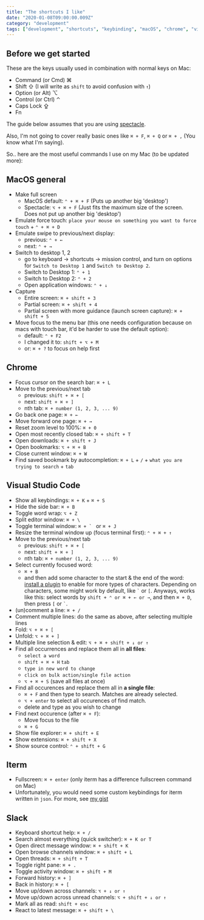 ```yaml
---
title: "The shortcuts I like"
date: "2020-01-08T09:00:00.009Z"
category: "development"
tags: ["development", "shortcuts", "keybinding", "macOS", "chrome", "visual studio code", "iterm", "slack"]
---
```


## Before we get started
These are the keys usually used in combination with normal keys on Mac:
- Command (or Cmd) ⌘
- Shift ⇧ (I will write as `shift` to avoid confusion with `↑`)
- Option (or Alt) ⌥
- Control (or Ctrl) ⌃
- Caps Lock ⇪
- Fn

The guide below assumes that you are using [spectacle](https://www.spectacleapp.com/).

Also, I'm not going to cover really basic ones like `⌘ + F`, `⌘ + Q` or `⌘ + ,` (You know what I'm saying).

So.. here are the most useful commands I use on my Mac (to be updated more):

## MacOS general
- Make full screen
  - MacOS default: `⌃ + ⌘ + F` (Puts up another big 'desktop')
  - Spectacle: `⌥ + ⌘ + F` (Just fits the maximum size of the screen. Does not put up another big 'desktop')
- Emulate force touch: `place your mouse on something you want to force touch` + `⌃ + ⌘ + D`
- Emulate swipe to previous/next display:
  - previous: `⌃ + ←`
  - next: `⌃ + →`
- Switch to desktop 1, 2
  - go to keyboard -> shortcuts -> mission control, and turn on options for `Switch to Desktop 1` and `Switch to Desktop 2`.
  - Switch to Desktop 1: `⌃ + 1`
  - Switch to Desktop 2: `⌃ + 2`
  - Open application windows: `⌃ + ↓`
- Capture
  - Entire screen: `⌘ + shift + 3`
  - Partial screen: `⌘ + shift + 4`
  - Partial screen with more guidance (launch screen capture): `⌘ + shift + 5`
- Move focus to the menu bar (this one needs configuration because on macs with touch bar, it'd be harder to use the default option):
  - default: `⌃ + F2`
  - I changed it to: `shift + ⌥ + M` 
  - or: `⌘ + ?` to focus on help first

## Chrome
- Focus cursor on the search bar: `⌘ + L`
- Move to the previous/next tab
  - previous: `shift + ⌘ + [`
  - next: `shift + ⌘ + ]`
  - nth tab: `⌘ + number (1, 2, 3, ... 9)`
- Go back one page: `⌘ + ←`
- Move forward one page: `⌘ + →`
- Reset zoom level to 100%: `⌘ + 0`
- Open most recently closed tab: `⌘ + shift + T`
- Open downloads: `⌘ + shift + J`
- Open bookmarks: `⌥ + ⌘ + B`
- Close current window: `⌘ + W`
- Find saved bookmark by autocompletion: `⌘ + L` + `/` + `what you are trying to search` + `tab`

## Visual Studio Code
- Show all keybindings: `⌘ + K` + `⌘ + S`
- Hide the side bar: `⌘ + B`
- Toggle word wrap: `⌥ + Z`
- Split editor window: `⌘ + \`
- Toggle terminal window: ``⌘ + ` `` or `⌘ + J`
- Resize the terminal window up (focus terminal first): `⌃ + ⌘ + ↑`
- Move to the previous/next tab
  - previous: `shift + ⌘ + [`
  - next: `shift + ⌘ + ]`
  - nth tab: `⌘ + number (1, 2, 3, ... 9)`
- Select currently focused word: 
  - `⌘ + B`
  - and then add some character to the start & the end of the word: [install a plugin](https://marketplace.visualstudio.com/items?itemName=mycelo.embrace) to enable for more types of characters. Depending on characters, some might work by default, like `` ` `` or `[`. Anyways, works like this: select words by `shift + ⌃ or ⌘ + ← or →`, and then `⌘ + D`, then press `[` or `` ` ``. 
- (un)comment a line: `⌘ + /`
- Comment multiple lines: do the same as above, after selecting multiple lines
- Fold: `⌥ + ⌘ + [`
- Unfold: `⌥ + ⌘ + ]`
- Multiple line selection & edit: `⌥ + ⌘ + shift + ↓ or ↑`
- Find all occurrences and replace them all in **all files**:   
  - `select a word`
  - `shift + ⌘ + H` `tab` 
  - `type in new word to change` 
  - `click on bulk action/single file action` 
  - `⌥ + ⌘ + S` (save all files at once)
- Find all occurences and replace them all in **a single file**:
  - `⌘ + F` and then type to search. Matches are already selected.
  - `⌥ + enter` to select all occurences of find match.
  - delete and type as you wish to change
- Find next occurence (after `⌘ + F`): 
  - Move focus to the file
  - `⌘ + G`
- Show file explorer: `⌘ + shift + E`
- Show extensions: `⌘ + shift + X`
- Show source control: `⌃ + shift + G`

## Iterm
- Fullscreen: `⌘ + enter` (only iterm has a difference fullscreen command on Mac)
- Unfortunately, you would need some custom keybindings for iterm written in `json`. For more, see [my gist](https://gist.github.com/9oelM/7a0516f143be2e220fe455a044d3336e)

## Slack
- Keyboard shortcut help: `⌘ + /`
- Search almost everything (quick switcher): `⌘ + K or T`
- Open direct message window: `⌘ + shift + K`
- Open browse channels window: `⌘ + shift + L` 
- Open threads: `⌘ + shift + T`
- Toggle right pane: `⌘ + .` 
- Toggle activity window: `⌘ + shift + M` 
- Forward history: `⌘ + ]`
- Back in history: `⌘ + [`
- Move up/down across channels: `⌥ + ↓ or ↑` 
- Move up/down across unread channels: `⌥ + shift + ↓ or ↑`
- Mark all as read: `shift + esc`
- React to latest message: `⌘ + shift + \` 
